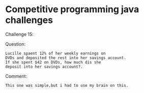 # Competitive programming java challenges

Challenge 15:

Question:
	
	Lucille spaent 12% of her weekly earnings on
	DVDs and deposited the rest into her savings account.
	If she spent $42 on DVDs, how much dis she
	deposit into her savings account?.

Comment:
	
	This one was simple,but i had to use my brain on this.